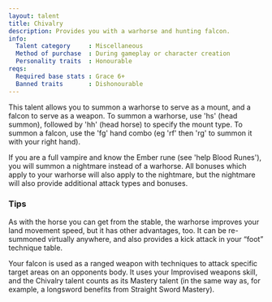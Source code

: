 ```yaml
---
layout: talent
title: Chivalry
description: Provides you with a warhorse and hunting falcon.
info:
  Talent category     : Miscellaneous
  Method of purchase  : During gameplay or character creation
  Personality traits  : Honourable
reqs:
  Required base stats : Grace 6+
  Banned traits       : Dishonourable
---
```


This talent allows you to summon a warhorse to serve as a mount, and a falcon to serve as a weapon. To summon a warhorse, use 'hs' (head summon), followed by 'hh' (head horse) to specify the mount type. To summon a falcon, use the 'fg' hand combo (eg 'rf' then 'rg' to summon it with your right hand).

If you are a full vampire and know the Ember rune (see 'help Blood Runes'), you will summon a nightmare instead of a warhorse. All bonuses which apply to your warhorse will also apply to the nightmare, but the nightmare will also provide additional attack types and bonuses.

### Tips

As with the horse you can get from the stable, the warhorse improves your land movement speed, but it has other advantages, too. It can be re-summoned virtually anywhere, and also provides a kick attack in your “foot” technique table.

Your falcon is used as a ranged weapon with techniques to attack specific target areas on an opponents body. It uses your Improvised weapons skill, and the Chivalry talent counts as its Mastery talent (in the same way as, for example, a longsword benefits from Straight Sword Mastery).
